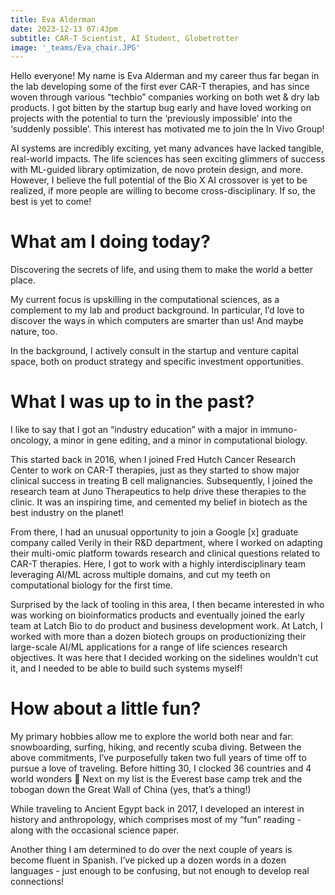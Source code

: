```yaml
---
title: Eva Alderman
date: 2023-12-13 07:43pm
subtitle: CAR-T Scientist, AI Student, Globetrotter
image: '_teams/Eva_chair.JPG'
---
```


Hello everyone! My name is Eva Alderman and my career thus far began in the lab developing some of the first ever CAR-T therapies, and has since woven through various “techbio” companies working on both wet & dry lab products. I got bitten by the startup bug early and have loved working on projects with the potential to turn the ‘previously impossible’ into the ‘suddenly possible’. This interest has motivated me to join the In Vivo Group!

AI systems are incredibly exciting, yet many advances have lacked tangible, real-world impacts. The life sciences has seen exciting glimmers of success with ML-guided library optimization, de novo protein design, and more. However, I believe the full potential of the Bio X AI crossover is yet to be realized, if more people are willing to become cross-disciplinary. If so, the best is yet to come!

# What am I doing today?

Discovering the secrets of life, and using them to make the world a better place.

My current focus is upskilling in the computational sciences, as a complement to my lab and product background. In particular, I’d love to discover the ways in which computers are smarter than us! And maybe nature, too.

In the background, I actively consult in the startup and venture capital space, both on product strategy and specific investment opportunities.

# What I was up to in the past?

I like to say that I got an “industry education” with a major in immuno-oncology, a minor in gene editing, and a minor in computational biology.

This started back in 2016, when I joined Fred Hutch Cancer Research Center to work on CAR-T therapies, just as they started to show major clinical success in treating B cell malignancies. Subsequently, I joined the research team at Juno Therapeutics to help drive these therapies to the clinic. It was an inspiring time, and cemented my belief in biotech as the best industry on the planet!

From there, I had an unusual opportunity to join a Google [x] graduate company called Verily in their R&D department, where I worked on adapting their multi-omic platform towards research and clinical questions related to CAR-T therapies. Here, I got to work with a highly interdisciplinary team leveraging AI/ML across multiple domains, and cut my teeth on computational biology for the first time. 

Surprised by the lack of tooling in this area, I then became interested in who was working on bioinformatics products and eventually joined the early team at Latch Bio to do product and business development work. At Latch, I worked with more than a dozen biotech groups on productionizing their large-scale AI/ML applications for a range of life sciences research objectives. It was here that I decided working on the sidelines wouldn’t cut it, and I needed to be able to build such systems myself!

# How about a little fun?

My primary hobbies allow me to explore the world both near and far\: snowboarding, surfing, hiking, and recently scuba diving. Between the above commitments, I’ve purposefully taken two full years of time off to pursue a love of traveling. Before hitting 30, I clocked 36 countries and 4 world wonders 🙂 Next on my list is the Everest base camp trek and the tobogan down the Great Wall of China (yes, that’s a thing!)

While traveling to Ancient Egypt back in 2017, I developed an interest in history and anthropology, which comprises most of my “fun” reading - along with the occasional science paper.

Another thing I am determined to do over the next couple of years is become fluent in Spanish. I’ve picked up a dozen words in a dozen languages - just enough to be confusing, but not enough to develop real connections!
